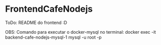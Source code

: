 # FrontendCafeNodejs

ToDo: README do frontend :D

OBS: Comando para executar o docker-mysql no terminal:
docker exec -it backend-cafe-nodejs-mysql-1 mysql -u root -p  
